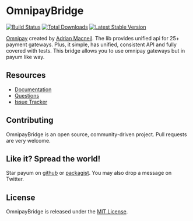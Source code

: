 # OmnipayBridge
[![Build Status](https://travis-ci.org/Payum/OmnipayBridge.png?branch=master)](https://travis-ci.org/Payum/OmnipayBridge) [![Total Downloads](https://poser.pugx.org/payum/omnipay-bridge/d/total.png)](https://packagist.org/packages/payum/omnipay-bridge) [![Latest Stable Version](https://poser.pugx.org/payum/omnipay-bridge/version.png)](https://packagist.org/packages/payum/omnipay-bridge)

[Omnipay](https://github.com/adrianmacneil/omnipay) created by [Adrian Macneil](http://adrianmacneil.com/). The lib provides unified api for 25+ payment gateways. Plus, it simple, has unified, consistent API and fully covered with tests.
This bridge allows you to use omnipay gateways but in payum like way.

## Resources

* [Documentation](http://payum.forma-dev.com/documentation#OmnipayBridge)
* [Questions](http://stackoverflow.com/questions/tagged/payum)
* [Issue Tracker](https://github.com/Payum/OmnipayBridge/issues)

## Contributing

OmnipayBridge is an open source, community-driven project. Pull requests are very welcome.

## Like it? Spread the world!

Star payum on [github](https://github.com/Payum/OmnipayBridge) or [packagist](https://packagist.org/packages/payum/omnipay-bridge).
You may also drop a message on Twitter.

## License

OmnipayBridge is released under the [MIT License](LICENSE).
